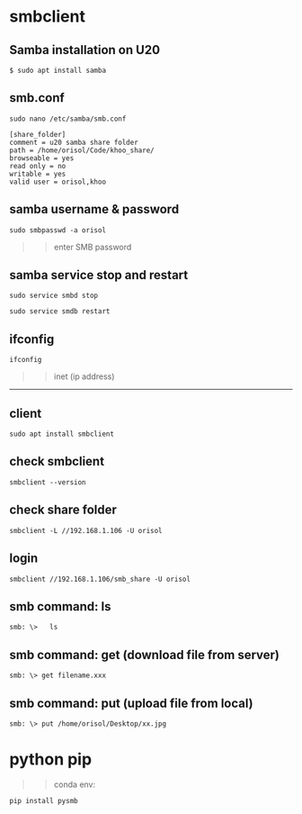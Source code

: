 # smbclient

## Samba installation on U20  

```
$ sudo apt install samba
```

## smb.conf

```
sudo nano /etc/samba/smb.conf
```

```
[share_folder]
comment = u20 samba share folder
path = /home/orisol/Code/khoo_share/
browseable = yes
read only = no
writable = yes
valid user = orisol,khoo
```

## samba username & password
```
sudo smbpasswd -a orisol
```
>> enter SMB password

## samba service stop and restart
```
sudo service smbd stop
```

```
sudo service smdb restart
```

## ifconfig
```
ifconfig
```
>> inet (ip address)
-----------------

## client
```
sudo apt install smbclient
```

## check smbclient
```
smbclient --version
```

## check share folder
```
smbclient -L //192.168.1.106 -U orisol
```

## login
```
smbclient //192.168.1.106/smb_share -U orisol
```

## smb command: ls
```
smb: \>   ls
```

## smb command: get (download file from server)
```
smb: \> get filename.xxx
```

## smb command: put (upload file from local)
```
smb: \> put /home/orisol/Desktop/xx.jpg
```


# python pip
>> conda env:
```
pip install pysmb
```